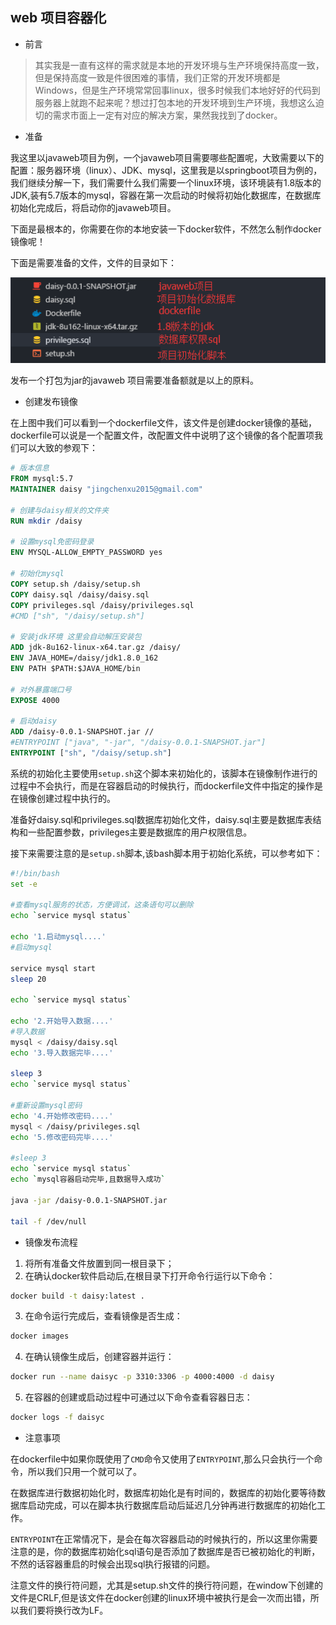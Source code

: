 ## web 项目容器化

- 前言

> 其实我是一直有这样的需求就是本地的开发环境与生产环境保持高度一致，但是保持高度一致是件很困难的事情，我们正常的开发环境都是Windows，但是生产环境常常回事linux，很多时候我们本地好好的代码到服务器上就跑不起来呢？想过打包本地的开发环境到生产环境，我想这么迫切的需求市面上一定有对应的解决方案，果然我找到了docker。

- 准备

我这里以javaweb项目为例，一个javaweb项目需要哪些配置呢，大致需要以下的配置：服务器环境（linux）、JDK、mysql，这里我是以springboot项目为例的，我们继续分解一下，我们需要什么我们需要一个linux环境，该环境装有1.8版本的JDK,装有5.7版本的mysql，容器在第一次启动的时候将初始化数据库，在数据库初始化完成后，将启动你的javaweb项目。

下面是最根本的，你需要在你的本地安装一下docker软件，不然怎么制作docker镜像呢！

下面是需要准备的文件，文件的目录如下：

![](/img/docker/javadocker.png)

发布一个打包为jar的javaweb 项目需要准备额就是以上的原料。

- 创建发布镜像

在上图中我们可以看到一个dockerfile文件，该文件是创建docker镜像的基础，dockerfile可以说是一个配置文件，改配置文件中说明了这个镜像的各个配置项我们可以大致的参观下：

````dockerfile
# 版本信息
FROM mysql:5.7
MAINTAINER daisy "jingchenxu2015@gmail.com"

# 创建与daisy相关的文件夹
RUN mkdir /daisy

# 设置mysql免密码登录
ENV MYSQL-ALLOW_EMPTY_PASSWORD yes

# 初始化mysql
COPY setup.sh /daisy/setup.sh
COPY daisy.sql /daisy/daisy.sql
COPY privileges.sql /daisy/privileges.sql
#CMD ["sh", "/daisy/setup.sh"]

# 安装jdk环境 这里会自动解压安装包
ADD jdk-8u162-linux-x64.tar.gz /daisy/
ENV JAVA_HOME=/daisy/jdk1.8.0_162
ENV PATH $PATH:$JAVA_HOME/bin

# 对外暴露端口号
EXPOSE 4000

# 启动daisy
ADD /daisy-0.0.1-SNAPSHOT.jar //
#ENTRYPOINT ["java", "-jar", "/daisy-0.0.1-SNAPSHOT.jar"]
ENTRYPOINT ["sh", "/daisy/setup.sh"]
````

系统的初始化主要使用````setup.sh````这个脚本来初始化的，该脚本在镜像制作进行的过程中不会执行，而是在容器启动的时候执行，而dockerfile文件中指定的操作是在镜像创建过程中执行的。

准备好daisy.sql和privileges.sql数据库初始化文件，daisy.sql主要是数据库表结构和一些配置参数，privileges主要是数据库的用户权限信息。

接下来需要注意的是````setup.sh````脚本,该bash脚本用于初始化系统，可以参考如下：

````bash
#!/bin/bash
set -e

#查看mysql服务的状态，方便调试，这条语句可以删除
echo `service mysql status`

echo '1.启动mysql....'
#启动mysql

service mysql start
sleep 20

echo `service mysql status`

echo '2.开始导入数据....'
#导入数据
mysql < /daisy/daisy.sql
echo '3.导入数据完毕....'

sleep 3
echo `service mysql status`

#重新设置mysql密码
echo '4.开始修改密码....'
mysql < /daisy/privileges.sql
echo '5.修改密码完毕....'

#sleep 3
echo `service mysql status`
echo `mysql容器启动完毕,且数据导入成功`

java -jar /daisy-0.0.1-SNAPSHOT.jar

tail -f /dev/null
````

- 镜像发布流程

1. 将所有准备文件放置到同一根目录下；
2. 在确认docker软件启动后,在根目录下打开命令行运行以下命令：
````bash
docker build -t daisy:latest .
````
3. 在命令运行完成后，查看镜像是否生成：
````bash
docker images
````
4. 在确认镜像生成后，创建容器并运行：
````bash
docker run --name daisyc -p 3310:3306 -p 4000:4000 -d daisy
````
5. 在容器的创建或启动过程中可通过以下命令查看容器日志：
````bash
docker logs -f daisyc
````

- 注意事项

在dockerfile中如果你既使用了````CMD````命令又使用了````ENTRYPOINT````,那么只会执行一个命令，所以我们只用一个就可以了。

在数据库进行数据初始化时，数据库初始化是有时间的，数据库的初始化要等待数据库启动完成，可以在脚本执行数据库启动后延迟几分钟再进行数据库的初始化工作。

````ENTRYPOINT````在正常情况下，是会在每次容器启动的时候执行的，所以这里你需要注意的是，你的数据库初始化sql语句是否添加了数据库是否已被初始化的判断，不然的话容器重启的时候会出现sql执行报错的问题。

注意文件的换行符问题，尤其是setup.sh文件的换行符问题，在window下创建的文件是CRLF,但是该文件在docker创建的linux环境中被执行是会一次而出错，所以我们要将换行改为LF。

